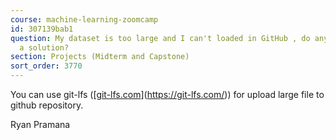 ```yaml
---
course: machine-learning-zoomcamp
id: 307139bab1
question: My dataset is too large and I can't loaded in GitHub , do anyone knows about
  a solution?
section: Projects (Midterm and Capstone)
sort_order: 3770
---
```


You can use git-lfs ([[git-lfs.com](https://git-lfs.com/)](https://git-lfs.com/)) for upload large file to github repository.

Ryan Pramana


